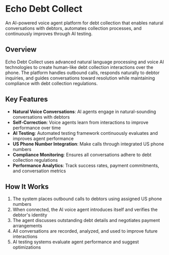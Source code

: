 # Echo Debt Collect

An AI-powered voice agent platform for debt collection that enables natural conversations with debtors, automates collection processes, and continuously improves through AI testing.

## Overview

Echo Debt Collect uses advanced natural language processing and voice AI technologies to create human-like debt collection interactions over the phone. The platform handles outbound calls, responds naturally to debtor inquiries, and guides conversations toward resolution while maintaining compliance with debt collection regulations.

## Key Features

- **Natural Voice Conversations**: AI agents engage in natural-sounding conversations with debtors
- **Self-Correction**: Voice agents learn from interactions to improve performance over time
- **AI Testing**: Automated testing framework continuously evaluates and improves agent performance
- **US Phone Number Integration**: Make calls through integrated US phone numbers
- **Compliance Monitoring**: Ensures all conversations adhere to debt collection regulations
- **Performance Analytics**: Track success rates, payment commitments, and conversation metrics

## How It Works

1. The system places outbound calls to debtors using assigned US phone numbers
2. When connected, the AI voice agent introduces itself and verifies the debtor's identity
3. The agent discusses outstanding debt details and negotiates payment arrangements
4. All conversations are recorded, analyzed, and used to improve future interactions
5. AI testing systems evaluate agent performance and suggest optimizations


